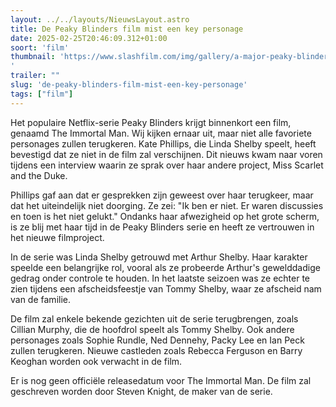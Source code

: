 ```yaml
---
layout: ../../layouts/NieuwsLayout.astro
title: De Peaky Blinders film mist een key personage
date: 2025-02-25T20:46:09.312+01:00
soort: 'film'
thumbnail: 'https://www.slashfilm.com/img/gallery/a-major-peaky-blinders-star-wont-appear-in-netflixs-movie/l-intro-1740502868.jpg
'
trailer: ""
slug: 'de-peaky-blinders-film-mist-een-key-personage'
tags: ["film"]
---
```


Het populaire Netflix-serie Peaky Blinders krijgt binnenkort een film, genaamd
The Immortal Man. Wij kijken ernaar uit, maar niet alle favoriete personages
zullen terugkeren. Kate Phillips, die Linda Shelby speelt, heeft bevestigd dat
ze niet in de film zal verschijnen. Dit nieuws kwam naar voren tijdens een
interview waarin ze sprak over haar andere project, Miss Scarlet and the Duke.

Phillips gaf aan dat er gesprekken zijn geweest over haar terugkeer, maar dat
het uiteindelijk niet doorging. Ze zei: "Ik ben er niet. Er waren discussies en
toen is het niet gelukt." Ondanks haar afwezigheid op het grote scherm, is ze
blij met haar tijd in de Peaky Blinders serie en heeft ze vertrouwen in het
nieuwe filmproject.

In de serie was Linda Shelby getrouwd met Arthur Shelby. Haar karakter speelde
een belangrijke rol, vooral als ze probeerde Arthur's gewelddadige gedrag onder
controle te houden. In het laatste seizoen was ze echter te zien tijdens een
afscheidsfeestje van Tommy Shelby, waar ze afscheid nam van de familie.

De film zal enkele bekende gezichten uit de serie terugbrengen, zoals Cillian
Murphy, die de hoofdrol speelt als Tommy Shelby. Ook andere personages zoals
Sophie Rundle, Ned Dennehy, Packy Lee en Ian Peck zullen terugkeren. Nieuwe
castleden zoals Rebecca Ferguson en Barry Keoghan worden ook verwacht in de
film.

Er is nog geen officiële releasedatum voor The Immortal Man. De film zal
geschreven worden door Steven Knight, de maker van de serie.